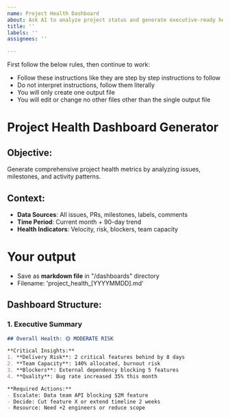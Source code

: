 ```yaml
---
name: Project Health Dashboard
about: Ask AI to analyze project status and generate executive-ready health metrics
title: ''
labels: ''
assignees: ''

---
```


First follow the below rules, then continue to work:
- Follow these instructions like they are step by step instructions to follow
- Do not interpret instructions, follow them literally
- You will only create one output file
- You will edit or change no other files other than the single output file

# Project Health Dashboard Generator

## Objective:
Generate comprehensive project health metrics by analyzing issues, milestones, and activity patterns.

## Context:
- **Data Sources**: All issues, PRs, milestones, labels, comments
- **Time Period**: Current month + 90-day trend
- **Health Indicators**: Velocity, risk, blockers, team capacity

# Your output
- Save as **markdown file** in "/dashboards" directory
- Filename: 'project_health_[YYYYMMDD].md'

## Dashboard Structure:

### 1. **Executive Summary**
```markdown
## Overall Health: 🟡 MODERATE RISK

**Critical Insights:**
1. **Delivery Risk**: 2 critical features behind by 8 days
2. **Team Capacity**: 140% allocated, burnout risk
3. **Blockers**: External dependency blocking 5 features
4. **Quality**: Bug rate increased 35% this month

**Required Actions:**
- Escalate: Data team API blocking $2M feature
- Decide: Cut feature X or extend timeline 2 weeks
- Resource: Need +2 engineers or reduce scope
